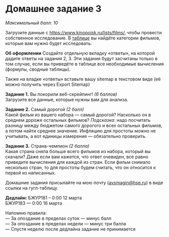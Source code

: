 # Домашнее задание 3
*Максимальный балл: 10*

Загрузите данные с https://www.kinopoisk.ru/lists/films/, чтобы провести собственное исследование. В [таблице](https://docs.google.com/spreadsheets/d/1ZFHjfXuCSSj4Yws_0jRax9dO4OhVrxZtXiqADbkiUns/edit?usp=sharing) вы найдёте категории фильмов, которые вам нужно будет исследовать.

**Об оформлении**
Создайте отдельную вкладку «ответы», на которой дадите ответы на задания 2, 3. Эти задания будут засчитаны только в том случае, если вы приведёте в таблице все необходимые вычисления (формулы, сводные таблицы).

Также на владке «ответы» вставьте вашу sitemap в текстовом виде (её можно получить через Export Sitemap)<br>

**Задание 1.** Вы покорили веб-скрейпинг! *(6 баллов)*<br>
Загрузите все данные, которые нужны вам для анализа.

**Задание 2.** Самый дорогой *(2 балл)*<br>
Какой фильм из вашего набора — самый дорогой? Насколько он в среднем дороже остальных фильмов?
*Подсказка*: надо посчитать разницу между бюджетом самого дорогого и всех остальных фильмов, а потом найти среднее значение. Инфляцию для простоты можно не учитывать, а вот единицы измерения — обязательно проверить.

**Задание 3.** Страна-чемпион *(2 балла)*<br>
Какая страна сняла больше всего фильмов из набора, который вы скачали? Даже если вам кажется, что ответ очевиден, все равно приведите вычисления для каждой из стран.
Если фильм снимало несколько стран, то для простоты будем считать, что он относится к первой из написанных.

Домашние задания присылайте на мою почту (avsmagin@hse.ru) в виде ссылки на гугл-таблицу.

**Дедлайн:**
БЖУР181 – 0:00 12 марта<br>
БЖУР183 — 0:00 16 марта<br>

Напомню правила:<br>
— За опоздание в пределах суток — минус балл<br>
— За опоздание в пределах недели — минус три балла<br>
— Спустя неделю после дедлайна задание не принимается<br>